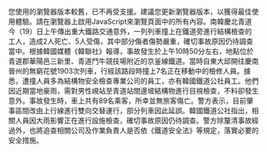 您使用的瀏覽器版本較舊，已不再受支援。建議您更新瀏覽器版本，以獲得最佳使用體驗。請在瀏覽器上啟用JavaScript來瀏覽頁面中的所有內容。南韓慶北青道今（19）日上午傳出重大鐵路交通意外，一列列車撞上在鐵道旁進行結構檢查的工人，造成2人死亡、5人受傷，其中部分傷者傷勢嚴重，確切事故原因仍待調查當中。根據韓國媒體《韓聯社》報導，事故發生於上午10時50分左右，地點位於青道郡華陽邑三新里、青道鬥牛競技場附近的京釜線鐵道。當時自東大邱開往慶南晉州的無窮花號1903次列車，行經該路段時撞上7名正在移動中的檢修人員。據悉，遭撞人員多為結構物安全檢查專業公司的員工，亦有韓國鐵道公社員工。他們因近期當地豪雨，需對男性峴站至青道站間邊坡結構物進行目視檢查，不料卻發生意外。事故發生時，車上共有89名乘客，所幸並無旅客傷亡。警方表示，目前肇事區間改由上行線進行雙向交替運行，部分列車因此延誤。韓國鐵道公社指出，相關人員因大雨影響正在進行設施檢查，確切事故原因仍待調查。警方除釐清事故經過外，也將追查相關公司及作業負責人是否依《鐵道安全法》等規定，落實必要的安全措施。